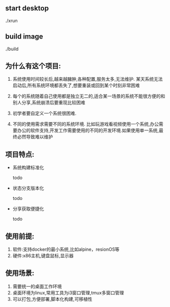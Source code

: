 ## start desktop
./xrun  

## build image
./build 


## 为什么有这个项目:
1. 系统使用时间较长后,越来越臃肿,各种配置,服务太多,无法维护. 某天系统无法启动后,所有系统环境都丢失了,想要重装或回到某个时刻非常困难

2. 每个的系统随着自己使用都是独立无二的,适合某一场景的系统不能很方便的和别人分享,系统崩溃后要重现比较困难

3. 初学者要自定义一个系统很困难.

4. 不同的使用需求需要不同的系统环境. 比如玩游戏看视频使用一个系统,办公需要办公的软件支持,开发工作需要使用的不同的开发环境.如果使用单一系统,最终必然导致难以维护


## 项目特点:

+ 系统构建标准化

    todo 
    
+ 状态分支版本化

    todo 
    
+ 分享获取便捷化

    todo 
    

## 使用前提:
1. 软件:支持docker的最小系统,比如alpine，resionOS等
2. 硬件:x86主机,键盘鼠标,显示器


## 使用场景:
1. 需要统一的桌面工作环境
2. 桌面环境为linux,常用工具为i3窗口管理,tmux多窗口管理
3. 可以打包,方便部署,脚本化构建,可移植性
